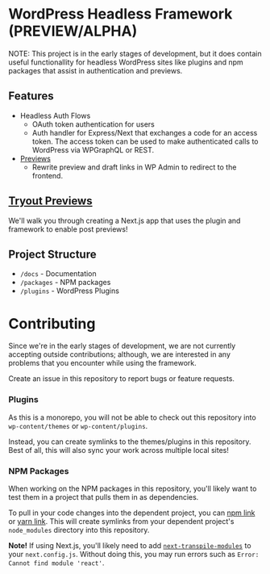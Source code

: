 # WordPress Headless Framework (PREVIEW/ALPHA)

NOTE: This project is in the early stages of development, but it does contain useful functionallity for headless WordPress sites like plugins and npm packages that assist in authentication and previews.

## Features

- Headless Auth Flows
  - OAuth token authentication for users
  - Auth handler for Express/Next that exchanges a code for an access token. The access token can be used to make authenticated calls to WordPress via WPGraphQL or REST.
- [Previews](./docs/previews/README.md)
  - Rewrite preview and draft links in WP Admin to redirect to the frontend.

## [Tryout Previews](./docs/previews/README.md)

We'll walk you through creating a Next.js app that uses the plugin and framework to enable post previews!

## Project Structure

- `/docs` - Documentation
- `/packages` - NPM packages
- `/plugins` - WordPress Plugins

# Contributing

Since we're in the early stages of development, we are not currently accepting outside contributions; although, we are interested in any problems that you encounter while using the framework.

Create an issue in this repository to report bugs or feature requests.

### Plugins

As this is a monorepo, you will not be able to check out this repository into `wp-content/themes` or `wp-content/plugins`.

Instead, you can create symlinks to the themes/plugins in this repository. Best of all, this will also sync your work
across multiple local sites!

### NPM Packages

When working on the NPM packages in this repository, you'll likely want to test them in a project that pulls them in
as dependencies.

To pull in your code changes into the dependent project, you can [npm link](https://docs.npmjs.com/cli/v6/commands/npm-link)
or [yarn link](https://classic.yarnpkg.com/en/docs/cli/link/). This will create symlinks from your dependent project's
`node_modules` directory into this repository.

**Note!** If using Next.js, you'll likely need to add [`next-transpile-modules`](https://www.npmjs.com/package/next-transpile-modules)
to your `next.config.js`. Without doing this, you may run errors such as `Error: Cannot find module 'react'`.
